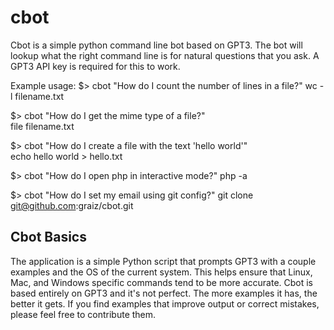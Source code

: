 # cbot
Cbot is a simple python command line bot based on GPT3. The bot will lookup what the right command line is for natural questions that you ask. A GPT3 API key is required for this to work. 

Example usage:
$> cbot "How do I count the number of lines in a file?"
   wc -l filename.txt

$> cbot "How do I get the mime type of a file?"        
file filename.txt

$> cbot "How do I create a file with the text 'hello world'"   
echo hello world > hello.txt

$> cbot "How do I open php in interactive mode?" 
php -a

$> cbot "How do I set my email using git config?"
git clone git@github.com:graiz/cbot.git

## Cbot Basics
The application is a simple Python script that prompts GPT3 with a couple examples and the OS of the current system. This helps ensure that Linux, Mac, and Windows specific commands tend to be more accurate.  Cbot is based entirely on GPT3 and it's not perfect. The more examples it has, the better it gets.  If you find examples that improve output or correct mistakes, please feel free to contribute them. 
